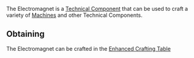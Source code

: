 The Electromagnet is a [Technical Component](https://github.com/TheBusyBiscuit/Slimefun4/wiki/Technical-Components) that can be used to craft a variety of [Machines](https://github.com/TheBusyBiscuit/Slimefun4/wiki/Electric-Machines) and other Technical Components.

## Obtaining
The Electromagnet can be crafted in the [Enhanced Crafting Table](https://github.com/TheBusyBiscuit/Slimefun4/wiki/Enhanced-Crafting-Table)
